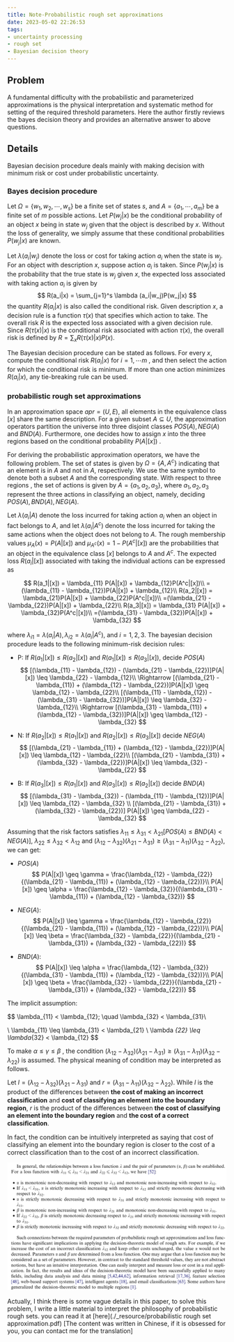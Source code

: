 ```yaml
---
title: Note-Probabilistic rough set approximations 
date: 2023-05-02 22:26:53
tags: 
- uncertainty processing
- rough set
- Bayesian decision theory
---
```




## Problem

A fundamental difficulty with the probabilistic and parameterized approximations is the physical interpretation and systematic method for setting of the required threshold parameters. Here the author firstly reviews the bayes decision theory and provides an alternative answer to above questions.

## Details

Bayesian decision procedure deals mainly with making decision with minimum risk or cost under probabilistic uncertainty. 

### Bayes decision procedure

Let $\Omega = \{w_1, w_2, \cdots, w_s\}$ be a finite set of states $s$, and $A = \{a_1, \cdots, a_m\}$ be a finite set of $m$ possible actions. Let $P(w_j|x)$ be the conditional probability of an object $x$ being in state $w_j$ given that the object is described by $x$.  Without the loss of generality, we simply assume that these conditional probabilities $P(w_j|x)$ are known.

Let $\lambda (a_i|w_j)$ denote the loss or cost for taking action $a_i$ when the state is $w_j$. For an object with description $x$, suppose action $a_i$ is taken. Since $P(w_j|x)$ is the probability that the true state is $w_j$ given $x$, the expected loss associated with taking action $a_i$ is given by 
$$
R(a_i|x) = \sum_{j=1}^s \lambda (a_i|w_j)P(w_j|x)
$$
the quantity $R(a_i|x)$ is also called the conditional risk. Given description $x$, a decision rule is a function $\tau(x)$ that specifies which action to take. The overall risk $R$ is the expected loss associated with a given decision rule. Since $R(\tau(x)|x)$ is the conditional risk associated with action $\tau(x)$, the overall risk is defined by $R = \sum_x R(\tau(x)|x) P(x)$.

The Bayesian decision procedure can be stated as follows. For every $x$, compute the conditional risk $R(a_i|x)$ for $i=1,\cdots m$ , and then select the action for which the conditional risk is minimum. If more than one action minimizes $R(a_i|x)$, any tie-breaking rule can be used.

### probabilistic rough set approximations

In an approximation space $apr = (U,E)$, all elements in the equivalence class $[x]$ share the same description.  For a given subset $A \subseteq U$, the approximation operators partition the universe into three disjoint classes $POS(A), NEG(A)$ and $BND(A)$.  Furthermore, one decides how to assign $x$ into the three regions based on  the conditional probability $P(A|[x])$ . 

For deriving the probabilistic approximation operators, we have the following problem. The set of states is given by $\Omega=\{A, A^c\}$ indicating that an element is in $A$ and not in $A$, respectively.  We use the same symbol to denote both a subset $A$ and the corresponding state. With respect to three regions , the set of actions is given by $A=\{a_1, a_2, a_3\}$, where $a_1, a_2, a_3$ represent the three actions in classifying an object, namely, deciding $POS(A), BND(A), NEG(A)$.

Let $\lambda(a_i|A)$ denote the loss incurred for taking action $a_i$ when an object in fact belongs to $A$, and let $\lambda(a_i|A^c)$ denote the loss incurred for taking the same actions when  the object does not belong to $A$. The rough membership values $\mu_A(x)=P(A|[x])$ and $\mu_{A^c}(x) = 1 - P(A^c|[x])$ are the probabilities that an object in the equivalence class $[x]$ belongs to $A$ and $A^c$.  The expected loss $R(a_i|[x])$ associated with taking the individual actions can be expressed as 

$$
R(a_1|[x]) = \lambda_{11} P(A|[x]) + \lambda_{12}P(A^c|[x])\\
=(\lambda_{11} - \lambda_{12})P(A|[x]) + \lambda_{12}\\
R(a_2|[x]) = \lambda_{21}P(A|[x]) + \lambda_{22}P(A^c|[x])\\ 
=(\lambda_{21} - \lambda_{22})P(A|[x]) + \lambda_{22}\\ 
R(a_3|[x]) = \lambda_{31} P(A|[x]) + \lambda_{32}P(A^c|[x])\\ 
=(\lambda_{31} - \lambda_{32})P(A|[x]) + \lambda_{32} 
$$

where $\lambda_{i1} = \lambda(a_i|A), \lambda_{i2} = \lambda(a_i|A^c)$, and $i=1,2,3$.  The bayesian decision procedure leads to the following minimum-risk decision rules:

- P: If $R(a_1|[x]) \leq R(a_2|[x])$ and $R(a_1|[x]) \leq R(a_3|[x])$, decide $POS(A)$
    $$
    [(\lambda_{11} - \lambda_{12}) - (\lambda_{21} - \lambda_{22})]P(A|[x]) \leq \lambda_{22} - \lambda_{12}\\
    \Rightarrow [(\lambda_{21} - \lambda_{11}) + (\lambda_{12} - \lambda_{22})]P(A|[x]) \geq \lambda_{12} - \lambda_{22}\\
    [(\lambda_{11} - \lambda_{12}) - (\lambda_{31} - \lambda_{32})]P(A|[x]) \leq \lambda_{32} - \lambda_{12}\\
    \Rightarrow [(\lambda_{31} - \lambda_{11}) + (\lambda_{12} - \lambda_{32})]P(A|[x]) \geq \lambda_{12} - \lambda_{32}
    $$

- N: If $R(a_2|[x]) \leq R(a_1|[x])$ and $R(a_2|[x]) \leq R(a_3|[x])$ decide $NEG(A)$
    $$
    [(\lambda_{21} - \lambda_{11}) + (\lambda_{12} - \lambda_{22})]P(A|[x]) \leq \lambda_{12} - \lambda_{22}\\
    [(\lambda_{21} - \lambda_{31}) + (\lambda_{32} - \lambda_{22})]P(A|[x]) \leq \lambda_{32} - \lambda_{22}
    $$

- B: If $R(a_3|[x]) \leq R(a_1|[x])$ and $R(a_3|[x]) \leq R(a_2|[x])$ decide $BND(A)$
    $$
    [(\lambda_{31} - \lambda_{32}) - (\lambda_{11} - \lambda_{12})]P(A|[x]) \leq \lambda_{12} - \lambda_{32} \\
    [(\lambda_{21} - \lambda_{31}) + (\lambda_{32} - \lambda_{22})] P(A|[x]) \geq \lambda_{22} - \lambda_{32}
    $$
    

Assuming that the risk factors satisfies $\lambda_{11} \leq \lambda_{31} < \lambda_{21} [POS(A) \leq BND(A) < NEG(A)]$, $\lambda _{22} \leq \lambda_{32} < \lambda_{12}$ and $(\lambda_{12} - \lambda_{32})(\lambda_{21} - \lambda_{31}) \geq (\lambda_{31} - \lambda_{11})(\lambda_{32} - \lambda_{22})$, we can get:

- $POS(A)$ 
    $$
    P(A|[x]) \geq \gamma = \frac{\lambda_{12} - \lambda_{22}}{(\lambda_{21} - \lambda_{11}) + (\lambda_{12} - \lambda_{22})}\\
    P(A|[x]) \geq \alpha = \frac{\lambda_{12} - \lambda_{32}}{(\lambda_{31} - \lambda_{11}) + (\lambda_{12} - \lambda_{32})}
    $$

- $NEG(A)$: 
    $$
    P(A|[x]) \leq \gamma = \frac{\lambda_{12} - \lambda_{22}}{(\lambda_{21} - \lambda_{11}) + (\lambda_{12} - \lambda_{22})}\\
    P(A|[x]) \leq \beta = \frac{\lambda_{32} - \lambda_{22}}{(\lambda_{21} - \lambda_{31}) + (\lambda_{32} - \lambda_{22})}
    $$

- $BND(A)$:
    $$
    P(A|[x]) \leq \alpha = \frac{\lambda_{12} - \lambda_{32}}{(\lambda_{31} - \lambda_{11}) + (\lambda_{12} - \lambda_{32})}\\
    P(A|[x]) \geq \beta = \frac{\lambda_{32} - \lambda_{22}}{(\lambda_{21} - \lambda_{31}) + (\lambda_{32} - \lambda_{22})}
    $$

The implicit assumption:


$$
\lambda_{11} < \lambda_{12}; \quad \lambda_{32} < \lambda_{31}\\

\\
\lambda_{11} \leq \lambda_{31} < \lambda_{21}
\\
\lambda _{22} \leq \lambda_{32} < \lambda_{12}
$$


To make $\alpha \leq \gamma \leq \beta$ , the condition $(\lambda_{12} - \lambda_{32})(\lambda_{21} - \lambda_{31}) \geq (\lambda_{31} - \lambda_{11})(\lambda_{32} - \lambda_{22})$ is assumed.  The physical meaning of condition may be interpreted as follows. 


Let $l=(\lambda_{12} - \lambda_{32})(\lambda_{21} - \lambda_{31})$ and $r=(\lambda_{31} - \lambda_{11})(\lambda_{32} - \lambda_{22})$. While $l$ is the product of the diﬀerences between **the cost of making an incorrect classiﬁcation** and **cost of classifying an element into the boundary region**, $r$ is the product of the differences between **the cost of classifying an element into the boundary region** and **the cost of a correct classiﬁcation**. 

In fact, the condition can be intuitively interpreted as saying that cost of classifying an element into the boundary region is closer to the cost of a correct classiﬁcation than to the cost of an incorrect classiﬁcation.

![](./_resource/decision_parameters.png)

Actually, I think there is some vague details in this paper, to solve this problem, I write a little material to interpret the philosophy of probabilistic rough sets. you can read it at [here](./_resource/probabilistic rough set approximation.pdf) [The content was written in Chinese, if it is obsessed for you, you can contact me for the translation]
